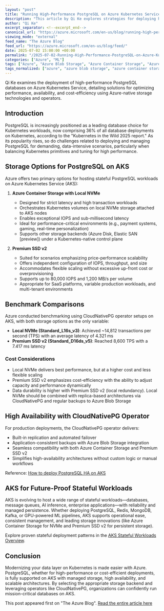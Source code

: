 ```yaml
---
layout: "post"
title: "Running High-Performance PostgreSQL on Azure Kubernetes Service"
description: "This article by Qi Ke explores strategies for deploying high-performance PostgreSQL workloads on Azure Kubernetes Service (AKS), focusing on advanced storage options like Azure Container Storage with local NVMe and Premium SSD v2, as well as leveraging CloudNativePG for high availability and operational efficiency."
author: "Qi Ke"
excerpt_separator: <!--excerpt_end-->
canonical_url: "https://azure.microsoft.com/en-us/blog/running-high-performance-postgresql-on-azure-kubernetes-service/"
viewing_mode: "external"
feed_name: "The Azure Blog"
feed_url: "https://azure.microsoft.com/en-us/blog/feed/"
date: 2025-07-02 15:00:00 +00:00
permalink: "/2025-07-02-Running-High-Performance-PostgreSQL-on-Azure-Kubernetes-Service.html"
categories: ["Azure", "ML"]
tags: ["Azure", "Azure Blob Storage", "Azure Container Storage", "Azure Kubernetes Service", "CloudNativePG", "Compute", "Containers", "Data Durability", "Database Performance", "High Availability", "Kubernetes", "ML", "News", "NVMe", "Persistent Storage", "PostgreSQL", "Premium SSD V2", "SQL", "Storage", "Storage Benchmarking"]
tags_normalized: ["azure", "azure blob storage", "azure container storage", "azure kubernetes service", "cloudnativepg", "compute", "containers", "data durability", "database performance", "high availability", "kubernetes", "ml", "news", "nvme", "persistent storage", "postgresql", "premium ssd v2", "sql", "storage", "storage benchmarking"]
---
```


Qi Ke examines the deployment of high-performance PostgreSQL databases on Azure Kubernetes Service, detailing solutions for optimizing performance, availability, and cost-efficiency using Azure-native storage technologies and operators.<!--excerpt_end-->

## Introduction

PostgreSQL is increasingly positioned as a leading database choice for Kubernetes workloads, now comprising 36% of all database deployments on Kubernetes, according to the "Kubernetes in the Wild 2025 report." As its popularity rises, so do challenges related to deploying and managing PostgreSQL for demanding, data-intensive scenarios, particularly when balancing Kubernetes primitives and tuning for high performance.

## Storage Options for PostgreSQL on AKS

Azure offers two primary options for hosting stateful PostgreSQL workloads on Azure Kubernetes Service (AKS):

1. **Azure Container Storage with Local NVMe**
   - Designed for strict latency and high transaction workloads
   - Orchestrates Kubernetes volumes on local NVMe storage attached to AKS nodes
   - Enables exceptional IOPS and sub-millisecond latency
   - Ideal for performance-critical environments (e.g., payment systems, gaming, real-time personalization)
   - Supports other storage backends (Azure Disk, Elastic SAN [preview]) under a Kubernetes-native control plane

2. **Premium SSD v2**
   - Suited for scenarios emphasizing price-performance scalability
   - Offers independent configuration of IOPS, throughput, and size
   - Accommodates flexible scaling without excessive up-front cost or overprovisioning
   - Supports up to 80,000 IOPS and 1,200 MB/s per volume
   - Appropriate for SaaS platforms, variable production workloads, and multi-tenant environments

## Benchmark Comparisons

Azure conducted benchmarking using CloudNativePG operator setups on AKS, with both storage options as the only variable:

- **Local NVMe (Standard_L16s_v3)**: Achieved ~14,812 transactions per second (TPS) with an average latency of 4.321 ms
- **Premium SSD v2 (Standard_D16ds_v5)**: Reached 8,600 TPS with a 7.417 ms latency

### Cost Considerations

- Local NVMe delivers best performance, but at a higher cost and less flexible scaling
- Premium SSD v2 emphasizes cost-efficiency with the ability to adjust capacity and performance dynamically
- Data durability is higher with Premium SSD v2 (local redundancy). Local NVMe should be combined with replica-based architectures via CloudNativePG and regular backups to Azure Blob Storage

## High Availability with CloudNativePG Operator

For production deployments, the CloudNativePG operator delivers:

- Built-in replication and automated failover
- Application-consistent backups with Azure Blob Storage integration
- Seamless compatibility with both Azure Container Storage and Premium SSD v2
- Simplifies high-availability architectures without custom logic or manual workflows

Reference: [How to deploy PostgreSQL HA on AKS](https://learn.microsoft.com/en-us/azure/aks/deploy-postgresql-ha?tabs=azuredisk)

## AKS for Future-Proof Stateful Workloads

AKS is evolving to host a wide range of stateful workloads—databases, message queues, AI inference, enterprise applications—with reliability and managed persistence.
Whether deploying PostgreSQL, Redis, MongoDB, Kafka, or GPU-powered ML pipelines, AKS supports operational ease, consistent management, and leading storage innovations (like Azure Container Storage for NVMe and Premium SSD v2 for persistent storage).

Explore proven stateful deployment patterns in the [AKS Stateful Workloads Overview](https://learn.microsoft.com/en-us/azure/aks/stateful-workloads-overview).

## Conclusion

Modernizing your data layer on Kubernetes is made easier with Azure. PostgreSQL, whether for high-performance or cost-efficient deployments, is fully supported on AKS with managed storage, high availability, and scalable architectures. By selecting the appropriate storage backend and leveraging operators like CloudNativePG, organizations can confidently run mission-critical databases on AKS.

This post appeared first on "The Azure Blog". [Read the entire article here](https://azure.microsoft.com/en-us/blog/running-high-performance-postgresql-on-azure-kubernetes-service/)
